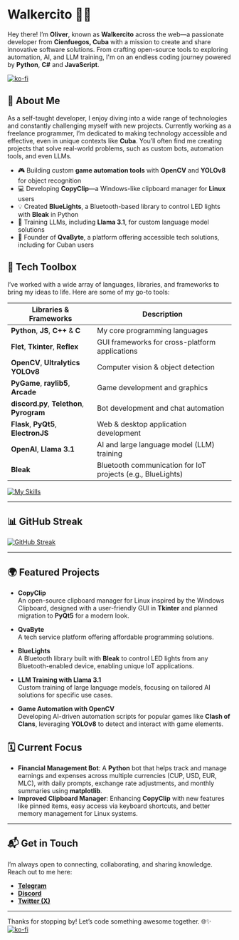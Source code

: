 # Walkercito 🍉👋

Hey there! I’m **Oliver**, known as **Walkercito** across the web—a passionate developer from **Cienfuegos, Cuba** with a mission to create and share innovative software solutions. From crafting open-source tools to exploring automation, AI, and LLM training, I'm on an endless coding journey powered by **Python**, **C#** and **JavaScript**.

[![ko-fi](https://ko-fi.com/img/githubbutton_sm.svg)](https://ko-fi.com/T6T018BZDZ)

## 🚀 **About Me**

As a self-taught developer, I enjoy diving into a wide range of technologies and constantly challenging myself with new projects. Currently working as a freelance programmer, I’m dedicated to making technology accessible and effective, even in unique contexts like **Cuba**. You’ll often find me creating projects that solve real-world problems, such as custom bots, automation tools, and even LLMs.

- 🎮 Building custom **game automation tools** with **OpenCV** and **YOLOv8** for object recognition
- 💻 Developing **CopyClip**—a Windows-like clipboard manager for **Linux** users
- 💡 Created **BlueLights**, a Bluetooth-based library to control LED lights with **Bleak** in Python
- 🧠 Training LLMs, including **Llama 3.1**, for custom language model solutions
- 💼 Founder of **QvaByte**, a platform offering accessible tech solutions, including for Cuban users

## 🔧 **Tech Toolbox**

I’ve worked with a wide array of languages, libraries, and frameworks to bring my ideas to life. Here are some of my go-to tools:

| Libraries & Frameworks | Description |
| ---------------------- | ----------- |
| **Python**, **JS**, **C++** & **C**| My core programming languages |
| **Flet**, **Tkinter**, **Reflex** | GUI frameworks for cross-platform applications |
| **OpenCV**, **Ultralytics YOLOv8** | Computer vision & object detection |
| **PyGame**, **raylib5**, **Arcade** | Game development and graphics |
| **discord.py**, **Telethon**, **Pyrogram** | Bot development and chat automation |
| **Flask**, **PyQt5**, **ElectronJS** | Web & desktop application development |
| **OpenAI**, **Llama 3.1** | AI and large language model (LLM) training |
| **Bleak** | Bluetooth communication for IoT projects (e.g., BlueLights) |

[![My Skills](https://skillicons.dev/icons?i=vscode,blender,godot,cs,py,cloudflare,discord,bots,replit,firebase,flask)](https://skillicons.dev)

---

## 📊 **GitHub Streak**

<a href="https://git.io/streak-stats"><img src="https://streak-stats.demolab.com?user=Walkercito&theme=cobalt&date_format=j%20M%5B%20Y%5D" alt="GitHub Streak" /></a>

---

## 🌍 **Featured Projects**

- **CopyClip**  
  An open-source clipboard manager for Linux inspired by the Windows Clipboard, designed with a user-friendly GUI in **Tkinter** and planned migration to **PyQt5** for a modern look.

- **QvaByte**  
  A tech service platform offering affordable programming solutions.

- **BlueLights**  
  A Bluetooth library built with **Bleak** to control LED lights from any Bluetooth-enabled device, enabling unique IoT applications.

- **LLM Training with Llama 3.1**  
  Custom training of large language models, focusing on tailored AI solutions for specific use cases.

- **Game Automation with OpenCV**  
  Developing AI-driven automation scripts for popular games like **Clash of Clans**, leveraging **YOLOv8** to detect and interact with game elements.

## 🗓️ **Current Focus**

- **Financial Management Bot**: A **Python** bot that helps track and manage earnings and expenses across multiple currencies (CUP, USD, EUR, MLC), with daily prompts, exchange rate adjustments, and monthly summaries using **matplotlib**.
- **Improved Clipboard Manager**: Enhancing **CopyClip** with new features like pinned items, easy access via keyboard shortcuts, and better memory management for Linux systems.

---

## 📬 **Get in Touch**

I’m always open to connecting, collaborating, and sharing knowledge. Reach out to me here:

- [**Telegram**](https://t.me/Walkercito)
- [**Discord**](https://discordapp.com/users/457318022357712906)
- [**Twitter (X)**](https://x.com/Walkercitodt?t=PtrOQhM_EtlqS3B4K5fkxw&s=09)

---

Thanks for stopping by! Let’s code something awesome together. 🌐✨
[![ko-fi](https://ko-fi.com/img/githubbutton_sm.svg)](https://ko-fi.com/T6T018BZDZ)
